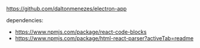 https://github.com/daltonmenezes/electron-app


dependencies:

- https://www.npmjs.com/package/react-code-blocks
- https://www.npmjs.com/package/html-react-parser?activeTab=readme
